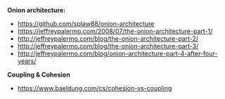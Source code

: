 **Onion architecture:**
- https://github.com/splaw88/onion-architecture
- https://jeffreypalermo.com/2008/07/the-onion-architecture-part-1/
- http://jeffreypalermo.com/blog/the-onion-architecture-part-2/
- http://jeffreypalermo.com/blog/the-onion-architecture-part-3/
- http://jeffreypalermo.com/blog/onion-architecture-part-4-after-four-years/

**Coupling & Cohesion**
- https://www.baeldung.com/cs/cohesion-vs-coupling
